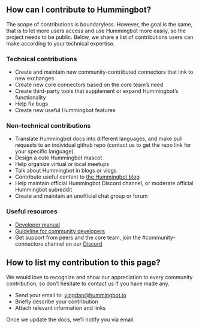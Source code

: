 
## How can I contribute to Hummingbot?

The scope of contributions is boundaryless. However, the goal is the same, that is to let more users access and use Hummingbot more easily, so the project needs to be public. Below, we share a list of contributions users can make according to your technical expertise. 

### Technical contributions

- Create and maintain new community-contributed connectors that link to new exchanges
- Create new core connectors based on the core team’s need
- Create third-party tools that supplement or expand Hummingbot’s functionality
- Help fix bugs 
- Create new useful Hummingbot features

### Non-technical contributions

- Translate Hummingbot docs into different languages, and make pull requests to an individual github repo (contact us to get the repo link for your specific language)
- Design a cute Hummingbot mascot 
- Help organize virtual or local meetups 
- Talk about Hummingbot in blogs or vlogs
- Contribute useful content to [the Hummingbot blog](https://hummingbot.io/blog/)
- Help maintain official Hummingbot Discord channel, or moderate official Hummingbot subreddit
- Create and maintain an unofficial chat group or forum

### Useful resources
- [Developer manual](https://docs.hummingbot.io/developers/)
- [Guideline for community developers](https://docs.hummingbot.io/developers/connectors/#guidelines-for-community-developers)
- Get support from peers and the core team, join the #community-connectors channel on our [Discord](https://discord.hummingbot.io) 

## How to list my contribution to this page?

We would love to recognize and show our appreciation to every community contribution, so don’t hesitate to contact us if you have made any. 

- Send your email to: yingdan@hummingbot.io
- Briefly describe your contribution
- Attach relevant information and links

Once we update the docs, we’ll notify you via email. 





